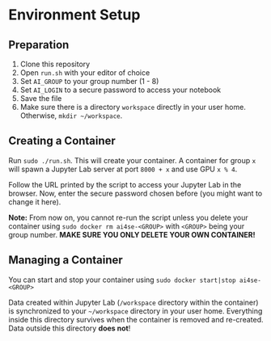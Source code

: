 # Environment Setup

## Preparation

1. Clone this repository
2. Open `run.sh` with your editor of choice
3. Set `AI_GROUP` to your group number (1 - 8)
4. Set `AI_LOGIN` to a secure password to access your notebook
5. Save the file
6. Make sure there is a directory `workspace` directly in your user home. Otherwise, `mkdir ~/workspace`.

## Creating a Container

Run `sudo ./run.sh`. This will create your container.
A container for group `x` will spawn a Jupyter Lab server at port `8000 + x` and use GPU `x % 4`.

Follow the URL printed by the script to access your Jupyter Lab in the browser. Now, enter the secure password chosen before (you might want to change it here).

**Note:** From now on, you cannot re-run the script unless you delete your container using `sudo docker rm ai4se-<GROUP>` with `<GROUP>` being your group number. **MAKE SURE YOU ONLY DELETE YOUR OWN CONTAINER!**

## Managing a Container

You can start and stop your container using `sudo docker start|stop ai4se-<GROUP>`

Data created within Jupyter Lab (`/workspace` directory within the container) is synchronized to your `~/workspace` directory in your user home. Everything inside this directory survives when the container is removed and re-created. Data outside this directory **does not**!





